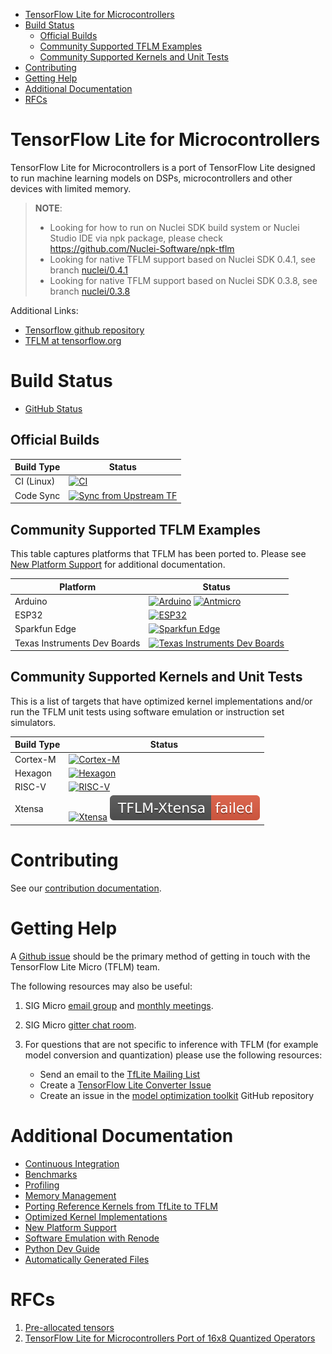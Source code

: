 <!--ts-->
   * [TensorFlow Lite for Microcontrollers](#tensorflow-lite-for-microcontrollers)
   * [Build Status](#build-status)
      * [Official Builds](#official-builds)
      * [Community Supported TFLM Examples](#community-supported-tflm-examples)
      * [Community Supported Kernels and Unit Tests](#community-supported-kernels-and-unit-tests)
   * [Contributing](#contributing)
   * [Getting Help](#getting-help)
   * [Additional Documentation](#additional-documentation)
   * [RFCs](#rfcs)

<!-- Added by: advaitjain, at: Mon 04 Oct 2021 11:23:57 AM PDT -->

<!--te-->

# TensorFlow Lite for Microcontrollers

TensorFlow Lite for Microcontrollers is a port of TensorFlow Lite designed to
run machine learning models on DSPs, microcontrollers and other devices with
limited memory.

> **NOTE**:
>
> - Looking for how to run on Nuclei SDK build system or Nuclei Studio IDE via npk package, please check https://github.com/Nuclei-Software/npk-tflm
> - Looking for native TFLM support based on Nuclei SDK 0.4.1, see branch [nuclei/0.4.1](https://github.com/Nuclei-Software/tflite-micro/tree/nuclei/nsdk_0.4.1)
> - Looking for native TFLM support based on Nuclei SDK 0.3.8, see branch [nuclei/0.3.8](https://github.com/Nuclei-Software/tflite-micro/tree/nuclei/nsdk_0.3.8)

Additional Links:
 * [Tensorflow github repository](https://github.com/tensorflow/tensorflow/)
 * [TFLM at tensorflow.org](https://www.tensorflow.org/lite/microcontrollers)

# Build Status

 * [GitHub Status](https://www.githubstatus.com/)

## Official Builds

Build Type       |    Status     |
-----------      | --------------|
CI (Linux)       | [![CI](https://github.com/tensorflow/tflite-micro/actions/workflows/ci.yml/badge.svg?event=schedule)](https://github.com/tensorflow/tflite-micro/actions/workflows/ci.yml?query=event%3Aschedule) |
Code Sync        | [![Sync from Upstream TF](https://github.com/tensorflow/tflite-micro/actions/workflows/sync.yml/badge.svg)](https://github.com/tensorflow/tflite-micro/actions/workflows/sync.yml) |


## Community Supported TFLM Examples
This table captures platforms that TFLM has been ported to. Please see
[New Platform Support](tensorflow/lite/micro/docs/new_platform_support.md) for
additional documentation.

Platform      |    Status     |
-----------     | --------------|
Arduino         | [![Arduino](https://github.com/tensorflow/tflite-micro-arduino-examples/actions/workflows/ci.yml/badge.svg?event=schedule)](https://github.com/tensorflow/tflite-micro-arduino-examples/actions/workflows/ci.yml) [![Antmicro](https://github.com/antmicro/tensorflow-arduino-examples/actions/workflows/test_examples.yml/badge.svg)](https://github.com/antmicro/tensorflow-arduino-examples/actions/workflows/test_examples.yml) |
ESP32           | [![ESP32](https://github.com/espressif/tflite-micro-esp-examples/actions/workflows/build.yml/badge.svg)](https://github.com/espressif/tflite-micro-esp-examples/actions/workflows/build.yml) |
Sparkfun Edge   | [![Sparkfun Edge](https://github.com/advaitjain/tflite-micro-sparkfun-edge-examples/actions/workflows/ci.yml/badge.svg?event=schedule)](https://github.com/advaitjain/tflite-micro-sparkfun-edge-examples/actions/workflows/ci.yml)
Texas Instruments Dev Boards | [![Texas Instruments Dev Boards](https://github.com/TexasInstruments/tensorflow-lite-micro-examples/actions/workflows/ci.yml/badge.svg?event=status)](https://github.com/TexasInstruments/tensorflow-lite-micro-examples/actions/workflows/ci.yml)


## Community Supported Kernels and Unit Tests
This is a list of targets that have optimized kernel implementations and/or run
the TFLM unit tests using software emulation or instruction set simulators.

Build Type      |    Status     |
-----------     | --------------|
Cortex-M        | [![Cortex-M](https://github.com/tensorflow/tflite-micro/actions/workflows/cortex_m.yml/badge.svg)](https://github.com/tensorflow/tflite-micro/actions/workflows/cortex_m.yml) |
Hexagon         | [![Hexagon](https://github.com/tensorflow/tflite-micro/actions/workflows/hexagon.yml/badge.svg?event=schedule)](https://github.com/tensorflow/tflite-micro/actions/workflows/hexagon.yml) |
RISC-V          | [![RISC-V](https://github.com/tensorflow/tflite-micro/actions/workflows/riscv.yml/badge.svg)](https://github.com/tensorflow/tflite-micro/actions/workflows/riscv.yml) |
Xtensa          | [![Xtensa](https://github.com/tensorflow/tflite-micro/actions/workflows/xtensa.yml/badge.svg?event=schedule)](https://github.com/tensorflow/tflite-micro/actions/workflows/xtensa.yml?query=event%3Aschedule) [![Xtensa](https://raw.githubusercontent.com/advaitjain/tflite-micro/local-continuous-builds/tensorflow/lite/micro/docs/local_continuous_builds/xtensa-build-status.svg)](https://github.com/advaitjain/tflite-micro/tree/local-continuous-builds/tensorflow/lite/micro/docs/local_continuous_builds/xtensa.md#summary) |


# Contributing
See our [contribution documentation](CONTRIBUTING.md).

# Getting Help

A [Github issue](https://github.com/tensorflow/tflite-micro/issues/new/choose)
should be the primary method of getting in touch with the TensorFlow Lite Micro
(TFLM) team.

The following resources may also be useful:

1.  SIG Micro [email group](https://groups.google.com/a/tensorflow.org/g/micro)
    and
    [monthly meetings](http://doc/1YHq9rmhrOUdcZnrEnVCWvd87s2wQbq4z17HbeRl-DBc).

1.  SIG Micro [gitter chat room](https://gitter.im/tensorflow/sig-micro).

1. For questions that are not specific to inference with TFLM (for example
   model conversion and quantization) please use the following resources:
   * Send an email to the [TfLite Mailing List](https://groups.google.com/a/tensorflow.org/g/tflite)
   * Create a [TensorFlow Lite Converter Issue](https://github.com/tensorflow/tensorflow/issues/new?assignees=&labels=TFLiteConverter&template=60-tflite-converter-issue.md)
   * Create an issue in the [model optimization toolkit](https://github.com/tensorflow/model-optimization) GitHub repository


# Additional Documentation

 * [Continuous Integration](docs/continuous_integration.md)
 * [Benchmarks](tensorflow/lite/micro/benchmarks/README.md)
 * [Profiling](tensorflow/lite/micro/docs/profiling.md)
 * [Memory Management](tensorflow/lite/micro/docs/memory_management.md)
 * [Porting Reference Kernels from TfLite to TFLM](tensorflow/lite/micro/docs/porting_reference_ops.md)
 * [Optimized Kernel Implementations](tensorflow/lite/micro/docs/optimized_kernel_implementations.md)
 * [New Platform Support](tensorflow/lite/micro/docs/new_platform_support.md)
 * [Software Emulation with Renode](tensorflow/lite/micro/docs/renode.md)
 * [Python Dev Guide](docs/python.md)
 * [Automatically Generated Files](docs/automatically_generated_files.md)

# RFCs

1. [Pre-allocated tensors](tensorflow/lite/micro/docs/rfc/001_preallocated_tensors.md)
1. [TensorFlow Lite for Microcontrollers Port of 16x8 Quantized Operators](tensorflow/lite/micro/docs/rfc/002_16x8_quantization_port.md)
